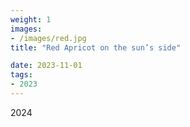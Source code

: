 ```yaml
---
weight: 1
images:
- /images/red.jpg
title: "Red Apricot on the sun’s side"

date: 2023-11-01
tags:
- 2023
---
```

2024

